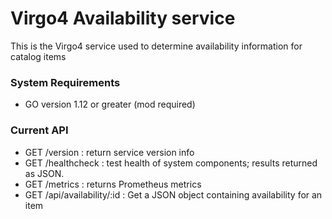 # Virgo4 Availability service

This is the Virgo4 service used to determine availability information for catalog items

### System Requirements
* GO version 1.12 or greater (mod required)

### Current API

* GET /version : return service version info
* GET /healthcheck : test health of system components; results returned as JSON.
* GET /metrics : returns Prometheus metrics
* GET /api/availability/:id : Get a JSON object containing availability for an item 
